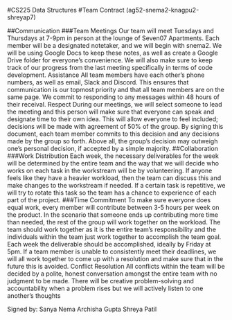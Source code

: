 #CS225 Data Structures
#Team Contract (ag52-snema2-knagpu2-shreyap7)

##Communication
###Team Meetings
Our team will meet Tuesdays and Thursdays at 7-9pm in person at the lounge of Seven07 Apartments. Each member will be a designated notetaker, and we will begin with snema2. We will be using Google Docs to keep these notes, as well as create a Google Drive folder for everyone’s convenience. We will also make sure to keep track of our progress from the last meeting specifically in terms of code development.
Assistance
All team members have each other’s phone numbers, as well as email, Slack and Discord. This ensures that communication is our topmost priority and that all team members are on the same page. We commit to responding to any messages within 48 hours of their receival. 
Respect
During our meetings, we will select someone to lead the meeting and this person will make sure that everyone can speak and designate time to their own idea. This will allow everyone to feel included; decisions will be made with agreement of 50% of the group. By signing this document, each team member commits to this decision and any decisions made by the group so forth. Above all, the group’s decision may outweigh one’s personal decision, if accepted by a simple majority.
##Collaboration
###Work Distribution
Each week, the necessary deliverables for the week will be determined by the entire team and the way that we will decide who works on each task in the workstream will be by volunteering. If anyone feels like they have a heavier workload, then the team can discuss this and make changes to the workstream if needed. If a certain task is repetitive, we will try to rotate this task so the team has a chance to experience of each part of the project.
###Time Commitment
To make sure everyone does equal work, every member will contribute between 3-5 hours per week on the product. In the scenario that someone ends up contributing more time than needed, the rest of the group will work together on the workload. The team should work together as it is the entire team’s responsibility and the individuals within the team just work together to accomplish the team goal. Each week the deliverable should be accomplished, ideally by Friday at 5pm. If a team member is unable to consistently meet their deadlines, we will all work together to come up with a resolution and make sure that in the future this is avoided. 
Conflict Resolution
All conflicts within the team will be decided by a polite, honest conversation amongst the entire team with no judgment to be made.
There will be creative problem-solving and accountability when a problem rises but we will actively listen to one another’s thoughts 

Signed by:
Sanya Nema
Archisha Gupta
Shreya Patil
